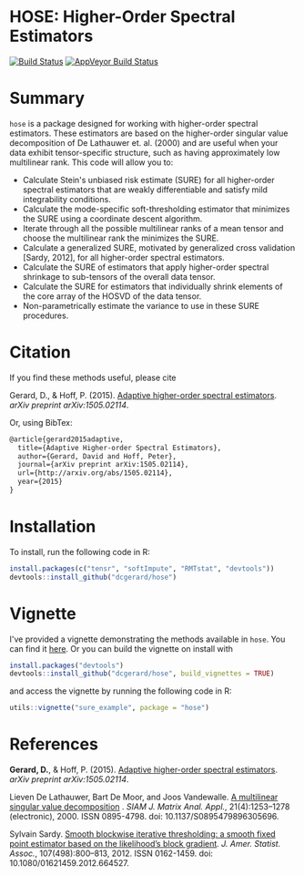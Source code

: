 
<!-- README.md is generated from README.Rmd. Please edit that file -->
HOSE: Higher-Order Spectral Estimators
======================================

[![Build Status](https://travis-ci.org/dcgerard/hose.svg?branch=master)](https://travis-ci.org/dcgerard/hose) [![AppVeyor Build Status](https://ci.appveyor.com/api/projects/status/github/dcgerard/hose?branch=master&svg=true)](https://ci.appveyor.com/project/dcgerard/hose) <!-- [![License: GPL v3](https://img.shields.io/badge/License-GPL%20v3-blue.svg)](http://www.gnu.org/licenses/gpl-3.0) -->

Summary
=======

`hose` is a package designed for working with higher-order spectral estimators. These estimators are based on the higher-order singular value decomposition of De Lathauwer et. al. (2000) and are useful when your data exhibit tensor-specific structure, such as having approximately low multilinear rank. This code will allow you to:

-   Calculate Stein's unbiased risk estimate (SURE) for all higher-order spectral estimators that are weakly differentiable and satisfy mild integrability conditions.
-   Calculate the mode-specific soft-thresholding estimator that minimizes the SURE using a coordinate descent algorithm.
-   Iterate through all the possible multilinear ranks of a mean tensor and choose the multilinear rank the minimizes the SURE.
-   Calculate a generalized SURE, motivated by generalized cross validation \[Sardy, 2012\], for all higher-order spectral estimators.
-   Calculate the SURE of estimators that apply higher-order spectral shrinkage to sub-tensors of the overall data tensor.
-   Calculate the SURE for estimators that individually shrink elements of the core array of the HOSVD of the data tensor.
-   Non-parametrically estimate the variance to use in these SURE procedures.

Citation
========

If you find these methods useful, please cite

Gerard, D., & Hoff, P. (2015). [Adaptive higher-order spectral estimators](http://arxiv.org/pdf/1505.02114v1.pdf). *arXiv preprint arXiv:1505.02114*.

Or, using BibTex:

``` tex
@article{gerard2015adaptive,
  title={Adaptive Higher-order Spectral Estimators},
  author={Gerard, David and Hoff, Peter},
  journal={arXiv preprint arXiv:1505.02114},
  url={http://arxiv.org/abs/1505.02114},
  year={2015}
}
```

Installation
============

To install, run the following code in R:

``` r
install.packages(c("tensr", "softImpute", "RMTstat", "devtools"))
devtools::install_github("dcgerard/hose")
```

Vignette
========

I've provided a vignette demonstrating the methods available in `hose`. You can find it [here](http://dcgerard.github.io/code/sure_example.html). Or you can build the vignette on install with

``` r
install.packages("devtools")
devtools::install_github("dcgerard/hose", build_vignettes = TRUE)
```

and access the vignette by running the following code in R:

``` r
utils::vignette("sure_example", package = "hose")
```

References
==========

**Gerard, D.**, & Hoff, P. (2015). [Adaptive higher-order spectral estimators](http://arxiv.org/pdf/1505.02114v1.pdf). *arXiv preprint arXiv:1505.02114*.

Lieven De Lathauwer, Bart De Moor, and Joos Vandewalle. [A multilinear singular value decomposition](http://epubs.siam.org/doi/abs/10.1137/S0895479896305696) . *SIAM J. Matrix Anal. Appl.*, 21(4):1253–1278 (electronic), 2000. ISSN 0895-4798. doi: 10.1137/S0895479896305696.

Sylvain Sardy. [Smooth blockwise iterative thresholding: a smooth fixed point estimator based on the likelihood’s block gradient](http://dx.doi.org/10.1080/01621459.2012.664527). *J. Amer. Statist. Assoc.*, 107(498):800–813, 2012. ISSN 0162-1459. doi: 10.1080/01621459.2012.664527.
